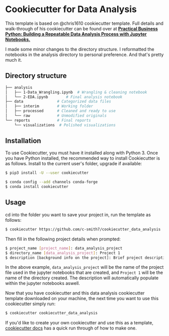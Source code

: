 #  Cookiecutter for Data Analysis


This template is based on @chris1610 cookiecutter template. Full details and walk-through of his cookiecutter can be found over at [**Practical Business Python:  Building a Repeatable Data Analysis Process with Jupyter Notebooks.** ](http://pbpython.com/notebook-process.html)

I made some minor changes to the directory structure. I reformatted the notebooks in the analysis directory to personal preference. And that's pretty much it. 

## Directory structure

```bash
├── analysis
│   ├── 1-Data_Wrangling.ipynb  # Wrangling & cleaning notebook
│   └── 2-EDA.ipynb        # Final analysis notebook
├── data               # Categorized data files
│   ├── interim        # Working folder
│   ├── processed      # Cleaned and ready to use
│   └── raw            # Unmodified originals
└── reports            # Final reports
    └── visualizations  # Polished visualizations
```

## Installation

To use Cookiecutter, you must have it installed along with Python 3. Once you have Python installed, the recommended way to install Cookiecutter is as follows. Install to the current user's folder, upgrade if available:

```bash
$ pip3 install -U --user cookiecutter
```
```bash
$ conda config --add channels conda-forge
$ conda install cookiecutter
```

## Usage

cd into the folder you want to save your project in, run the template as follows:

```bash
$ cookiecutter https://github.com/c-smith7/cookiecutter_data_analysis
```
Then fill in the following project details when prompted:
```bash
$ project_name [project_name]: data_analysis_project
$ directory_name [data_analysis_project]: Project 1
$ description [background info on the project]: Brief project description..
```

In the above example, `data_analysis_project` will be the name of the project file used in the jupyter notebooks that are created, and `Project 1` will be the name of the directory created. The description will automatically populate within the jupyter notebooks aswell.  

Now that you have cookiecutter and this data analysis cookiecutter template downloaded on your machine, the next time you want to use this cookiecutter simply run:
```bash
$ cookiecutter cookiecutter_data_analysis
```

If you'd like to create your own cookiecutter and use this as a template, [cookiecutter docs](https://cookiecutter.readthedocs.io/en/1.7.2/first_steps.html) has a quick run through of how to make one. 
